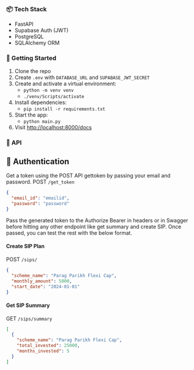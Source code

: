 ### 📦 Tech Stack
- FastAPI
- Supabase Auth (JWT)
- PostgreSQL
- SQLAlchemy ORM

### 🚀 Getting Started
1. Clone the repo
2. Create `.env` with `DATABASE_URL` and `SUPABASE_JWT_SECRET`
3. Create and activate a virtual environment:
   - `python -m venv venv`
   - `./venv/Scripts/activate`
4. Install dependencies:
   - `pip install -r requirements.txt`
5. Start the app:
   - `python main.py`
6. Visit [http://localhost:8000/docs](http://localhost:8000/docs)


### 📘 API

## 🔐 Authentication
Get a token using the POST API gettoken by passing your email and password.
POST `/get_token`
```json
{
  "email_id": "emailid",
  "password": "password"
}
```
Pass the generated token to the Authorize Bearer in headers or in Swagger before hitting any other endpoint like get summary and create SIP. Once passed, you can test the rest with the below format.

#### Create SIP Plan
POST `/sips/`
```json
{
  "scheme_name": "Parag Parikh Flexi Cap",
  "monthly_amount": 5000,
  "start_date": "2024-01-01"
}
```

#### Get SIP Summary
GET `/sips/summary`
```json
[
  {
    "scheme_name": "Parag Parikh Flexi Cap",
    "total_invested": 25000,
    "months_invested": 5
  }
]
```